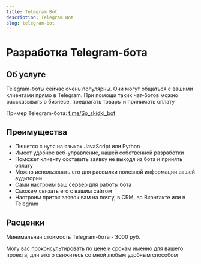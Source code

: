 ```yaml
---
title: Telegram Bot
description: Telegram Bot
slug: telegram-bot
---
```


# Разработка Telegram-бота

## Об услуге

Telegram-боты сейчас очень популярны. Они могут общаться с вашими клиентами прямо в
Telegram. При помощи таких чат-ботов можно рассказывать о бизнесе, предлагать товары
и принимать оплату

Пример Telegram-бота: [t.me/So_skidki_bot](https://t.me/So_skidki_bot)

## Преимущества

- Пишется с нуля на языках JavaScript или Python
- Имеет удобное веб-управление, нашей собственной разработки
- Поможет клиенту составить заявку не выходя из бота и принять оплату
- Можно использовать его для рассылки полезной информации вашей аудитории
- Сами настроим ваш сервер для работы бота
- Сможем связать его с вашим сайтом
- Настроим приток заявок вам на почту, в CRM, во Вконтакте или в Telegram

## Расценки

Минимальная стоимость Telegram-бота - 3000 руб.

Могу вас проконсультировать по цене и срокам именно для вашего проекта, для этого
свяжитесь со мной любым удобным способом
